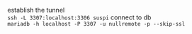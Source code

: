 establish the tunnel
<br>
`ssh -L 3307:localhost:3306 suspi`
connect to db
<br>
`mariadb -h localhost -P 3307 -u nullremote -p --skip-ssl`